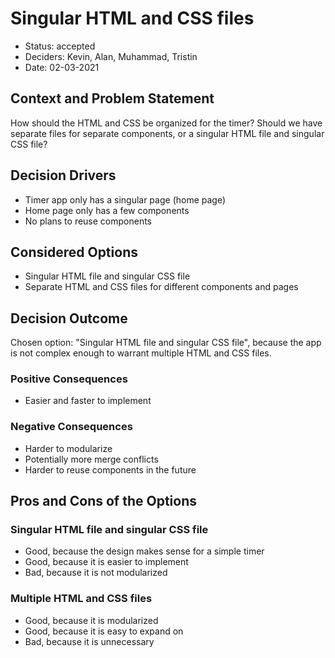 # Singular HTML and CSS files

* Status: accepted
* Deciders: Kevin, Alan, Muhammad, Tristin
* Date: 02-03-2021

## Context and Problem Statement

How should the HTML and CSS be organized for the timer? Should we have separate files for separate components, or a singular HTML file and singular CSS file?

## Decision Drivers

* Timer app only has a singular page (home page)
* Home page only has a few components
* No plans to reuse components

## Considered Options

* Singular HTML file and singular CSS file
* Separate HTML and CSS files for different components and pages

## Decision Outcome

Chosen option: "Singular HTML file and singular CSS file", because the app is not complex enough to warrant multiple HTML and CSS files.

### Positive Consequences

* Easier and faster to implement

### Negative Consequences

* Harder to modularize
* Potentially more merge conflicts
* Harder to reuse components in the future

## Pros and Cons of the Options

### Singular HTML file and singular CSS file
* Good, because the design makes sense for a simple timer
* Good, because it is easier to implement
* Bad, because it is not modularized

### Multiple HTML and CSS files
* Good, because it is modularized
* Good, because it is easy to expand on
* Bad, because it is unnecessary 